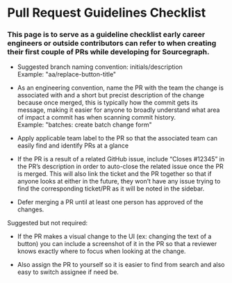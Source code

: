 # Pull Request Guidelines Checklist

### This page is to serve as a guideline checklist early career engineers or outside contributors can refer to when creating their first couple of PRs while developing for Sourcegraph.

- Suggested branch naming convention: initials/description<br>
  Example: "aa/replace-button-title"

- As an engineering convention, name the PR with the team the change is associated with and a short but precist description of the change because once merged, this is typically how the commit gets its message, making it easier for anyone to broadly understand what area of impact a commit has when scanning commit history.<br>
Example: "batches: create batch change form"

- Apply applicable team label to the PR so that the associated team can easily find and identify PRs at a glance 

- If the PR is a result of a related GitHub issue, include “Closes #12345” in the PR’s description in order to auto-close the related issue once the PR is merged. This will also link the ticket and the PR together so that if anyone looks at either in the future, they won’t have any issue trying to find the corresponding ticket/PR as it will be noted in the sidebar.

- Defer merging a PR until at least one person has approved of the changes.

Suggested but not required:

- If the PR makes a visual change to the UI (ex: changing the text of a button) you can include a screenshot of it in the PR so that a reviewer knows exactly where to focus when looking at the change.

- Also assign the PR to yourself so it is easier to find from search and also easy to switch assignee if need be.
